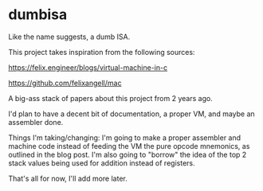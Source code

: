 # dumbisa
Like the name suggests, a dumb ISA.

This project takes inspiration from the following sources:

https://felix.engineer/blogs/virtual-machine-in-c

https://github.com/felixangell/mac

A big-ass stack of papers about this project from 2 years ago.

I'd plan to have a decent bit of documentation, a proper VM, and maybe an assembler done.

Things I'm taking/changing:
I'm going to make a proper assembler and machine code instead of feeding the VM the pure opcode mnemonics, as outlined in the blog post.
I'm also going to "borrow" the idea of the top 2 stack values being used for addition instead of registers.



That's all for now, I'll add more later.

